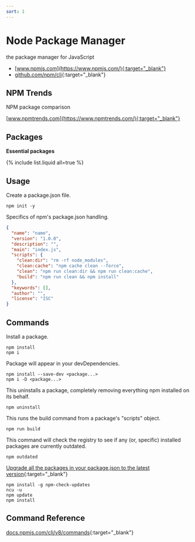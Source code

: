 ```yaml
---
sort: 1
---
```


# Node Package Manager

the package manager for JavaScript

- [www.npmjs.com](https://www.npmjs.com/){:target="_blank"}
- [github.com/npm/cli](https://github.com/npm/cli){:target="_blank"}

## NPM Trends

NPM package comparison

[www.npmtrends.com](https://www.npmtrends.com/){:target="_blank"}

## Packages

**Essential packages**

{% include list.liquid all=true %}

## Usage

Create a package.json file.

```shell
npm init -y
```

Specifics of npm's package.json handling.

```json
{
  "name": "name",
  "version": "1.0.0",
  "description": "",
  "main": "index.js",
  "scripts": {
    "clean:dir": "rm -rf node_modules",
    "clean:cache": "npm cache clean --force",
    "clean": "npm run clean:dir && npm run clean:cache",
    "build": "npm run clean && npm install"
  },
  "keywords": [],
  "author": "",
  "license": "ISC"
}
```

## Commands

Install a package.

```shell
npm install
npm i
```

Package will appear in your devDependencies.

```shell
npm install --save-dev <package...>
npm i -D <package...>
```

This uninstalls a package, completely removing everything npm installed on its behalf.

```shell
npm uninstall
```

This runs the build command from a package's "scripts" object.

```shell
npm run build
```

This command will check the registry to see if any (or, specific) installed packages are currently outdated.

```shell
npm outdated
```

[Upgrade all the packages in your package.json to the latest version](https://nodejs.dev/learn/update-all-the-nodejs-dependencies-to-their-latest-version){:target="_blank"}

```shell
npm install -g npm-check-updates
ncu -u
npm update
npm install
```

## Command Reference

[docs.npmjs.com/cli/v8/commands](https://docs.npmjs.com/cli/v8/commands){:target="_blank"}
